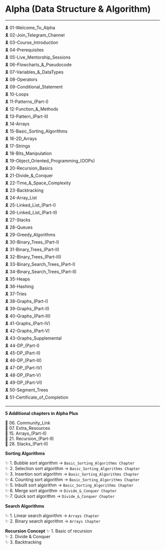 # Alpha (Data Structure & Algorithm)

---

🎗️ 01-Welcome_To_Alpha \
🎗️ 02-Join_Telegram_Channel \
🎗️ 03-Course_Introduction \
🎗️ 04-Prerequisites \
🎗️ 05-Live_Mentorship_Sessions \
🎗️ 06-Flowcharts\_&_Pseudocode \
🎗️ 07-Variables\_&_DataTypes \
🎗️ 08-Operators \
🎗️ 09-Conditional_Statement \
🎗️ 10-Loops \
🎗️ 11-Patterns\_(Part-I) \
🎗️ 12-Function\_&_Methods \
🎗️ 13-Pattern\_(Part-II) \
🎗️ 14-Arrays \
🎗️ 15-Basic_Sorting_Algorithms \
🎗️ 16-2D_Arrays \
🎗️ 17-Strings \
🎗️ 18-Bits_Manipulation \
🎗️ 19-Object_Oriented_Programming\_(OOPs) \
🎗️ 20-Recursion_Basics \
🎗️ 21-Divide\_&_Conquer \
🎗️ 22-Time\_&_Space_Complexity \
🎗️ 23-Backtracking \
🎗️ 24-Array_List \
🎗️ 25-Linked_List\_(Part-I) \
🎗️ 26-Linked_List\_(Part-II) \
🎗️ 27-Stacks \
🎗️ 28-Queues \
🎗️ 29-Greedy_Algorithms \
🎗️ 30-Binary_Trees\_(Part-I) \
🎗️ 31-Binary_Trees\_(Part-II) \
🎗️ 32-Binary_Trees\_(Part-III) \
🎗️ 33-Binary_Search_Trees\_(Part-I) \
🎗️ 34-Binary_Search_Trees\_(Part-II) \
🎗️ 35-Heaps \
🎗️ 36-Hashing \
🎗️ 37-Tries \
🎗️ 38-Graphs\_(Part-I) \
🎗️ 39-Graphs\_(Part-II) \
🎗️ 40-Graphs\_(Part-III) \
🎗️ 41-Graphs\_(Part-IV) \
🎗️ 42-Graphs\_(Part-V) \
🎗️ 43-Graphs_Supplemental \
🎗️ 44-DP\_(Part-I) \
🎗️ 45-DP\_(Part-II) \
🎗️ 46-DP\_(Part-III) \
🎗️ 47-DP\_(Part-IV) \
🎗️ 48-DP\_(Part-V) \
🎗️ 49-DP\_(Part-VI) \
🎗️ 50-Segment_Trees \
🎗️ 51-Certificate_of_Completion

---

**5 Additional chapters in Alpha Plus**

💫 06. Community_Link \
💫 07. Extra_Resources \
💫 15. Arrays\_(Part-II) \
💫 21. Recursion\_(Part-II) \
💫 28. Stacks\_(Part-II)

**Sorting Algorithms**

✨ 1. Bubble sort algorithm -> `Basic_Sorting_Algorithms Chapter` \
✨ 2. Selection sort algorithm -> `Basic_Sorting_Algorithms Chapter` \
✨ 3. Insertion sort algorithm -> `Basic_Sorting_Algorithms Chapter` \
✨ 4. Counting sort algorithm -> `Basic_Sorting_Algorithms Chapter` \
✨ 5. Inbuilt sort algorithm -> `Basic_Sorting_Algorithms Chapter` \
✨ 6. Merge sort algorithm -> `Divide_&_Conquer Chapter` \
✨ 7. Quick sort algorithm -> `Divide_&_Conquer Chapter`

**Search Algorithms**

✨ 1. Linear search algorithm -> `Arrays Chapter` \
✨ 2. Binary search algorithm -> `Arrays Chapter`

**Recursion Concept**
✨ 1. Basic of recursion \
✨ 2. Divide & Conquer \
✨ 3. Backtracking
